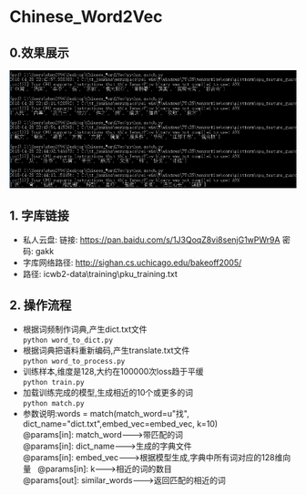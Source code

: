 # Chinese_Word2Vec

## 0.效果展示  
![image](https://github.com/shen1994/README/raw/master/images/Word2Vec.jpg)  

## 1. 字库链接  
* 私人云盘: 链接: <https://pan.baidu.com/s/1J3QoqZ8vi8senjG1wPWr9A> 密码: gakk  
* 字库网络路径: <http://sighan.cs.uchicago.edu/bakeoff2005/>  
* 路径: icwb2-data\training\pku_training.txt  

## 2. 操作流程  
* 根据词频制作词典,产生dict.txt文件  
`python word_to_dict.py`  
* 根据词典把语料重新编码,产生translate.txt文件  
`python word_to_process.py`  
* 训练样本,维度是128,大约在100000次loss趋于平缓  
`python train.py`  
* 加载训练完成的模型,生成相近的10个或更多的词  
`python match.py`  
* 参数说明:words = match(match_word=u"找", dict_name="dict.txt",embed_vec=embed_vec, k=10)  
@params[in]: match_word--->带匹配的词  
@params[in]: dict_name--->生成的字典文件  
@params[in]: embed_vec--->根据模型生成,字典中所有词对应的128维向量  
@params[in]: k--->相近的词的数目  
@params[out]: similar_words--->返回匹配的相近的词  

